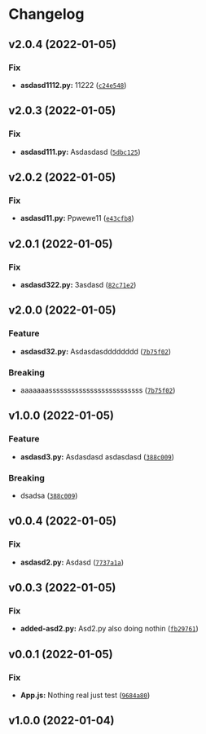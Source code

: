 # Changelog

<!--next-version-placeholder-->

## v2.0.4 (2022-01-05)
### Fix
* **asdasd1112.py:** 11222 ([`c24e548`](https://github.com/guyyaakov1/moonsitehometask/commit/c24e54877f919cbdcbdbb3568e31b6f3f669ef0d))

## v2.0.3 (2022-01-05)
### Fix
* **asdasd111.py:** Asdasdasd ([`5dbc125`](https://github.com/guyyaakov1/moonsitehometask/commit/5dbc1257f5b5cd92a3a8395c8b19d5a091690f54))

## v2.0.2 (2022-01-05)
### Fix
* **asdasd11.py:** Ppwewe11 ([`e43cfb8`](https://github.com/guyyaakov1/moonsitehometask/commit/e43cfb88b88e353521b359b1d8cf31a13f98e511))

## v2.0.1 (2022-01-05)
### Fix
* **asdasd322.py:** 3asdasd ([`82c71e2`](https://github.com/guyyaakov1/moonsitehometask/commit/82c71e29da3f01b3cd965078fef90971de63b3b9))

## v2.0.0 (2022-01-05)
### Feature
* **asdasd32.py:** Asdasdasdddddddd ([`7b75f02`](https://github.com/guyyaakov1/moonsitehometask/commit/7b75f0288eca204a91d2edc1e09a8b535bfb7171))

### Breaking
* aaaaaaasssssssssssssssssssssssss  ([`7b75f02`](https://github.com/guyyaakov1/moonsitehometask/commit/7b75f0288eca204a91d2edc1e09a8b535bfb7171))

## v1.0.0 (2022-01-05)
### Feature
* **asdasd3.py:** Asdasdasd asdasdasd ([`388c009`](https://github.com/guyyaakov1/moonsitehometask/commit/388c009fda9c5404ca062e67f5a879838b12d795))

### Breaking
* dsadsa  ([`388c009`](https://github.com/guyyaakov1/moonsitehometask/commit/388c009fda9c5404ca062e67f5a879838b12d795))

## v0.0.4 (2022-01-05)
### Fix
* **asdasd2.py:** Asdasd ([`7737a1a`](https://github.com/guyyaakov1/moonsitehometask/commit/7737a1aa8a9a91f223b1e439cdae8254b1125703))

## v0.0.3 (2022-01-05)
### Fix
* **added-asd2.py:** Asd2.py also doing nothin ([`fb29761`](https://github.com/guyyaakov1/moonsitehometask/commit/fb29761723bdfd836a3c2f05809fe9c1648a094a))

## v0.0.1 (2022-01-05)
### Fix
* **App.js:** Nothing real just test ([`9684a80`](https://github.com/guyyaakov1/moonsitehometask/commit/9684a808914c3f6e371dbffa0eea2e50f4a9d203))

## v1.0.0 (2022-01-04)

